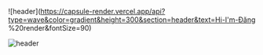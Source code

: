 

![header](https://capsule-render.vercel.app/api?type=wave&color=gradient&height=300&section=header&text=Hi-I'm-Đăng %20render&fontSize=90)


![header](https://capsule-render.vercel.app/api?type=wave&color=gradient&height=300&section=footer&text=capsule%20render&fontSize=90)
